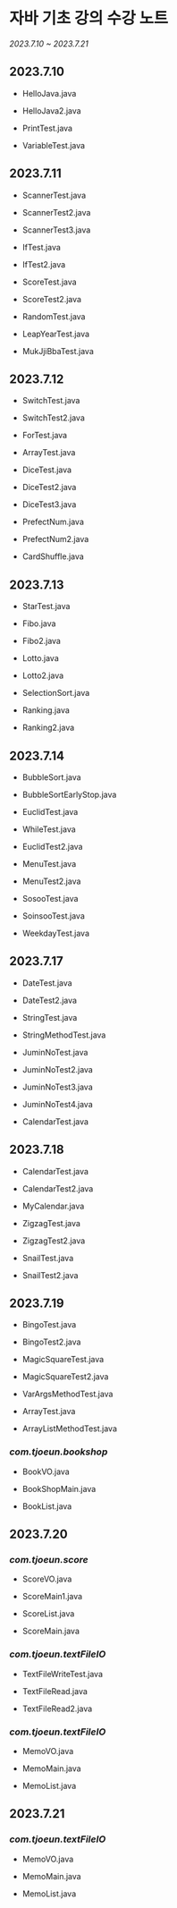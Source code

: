 # 자바 기초 강의 수강 노트
*2023.7.10 ~ 2023.7.21*

## 2023.7.10

* HelloJava.java

* HelloJava2.java

* PrintTest.java

* VariableTest.java

## 2023.7.11

* ScannerTest.java

* ScannerTest2.java

* ScannerTest3.java

* IfTest.java

* IfTest2.java

* ScoreTest.java

* ScoreTest2.java

* RandomTest.java

* LeapYearTest.java

* MukJjiBbaTest.java

## 2023.7.12

* SwitchTest.java

* SwitchTest2.java

* ForTest.java

* ArrayTest.java

* DiceTest.java

* DiceTest2.java

* DiceTest3.java

* PrefectNum.java

* PrefectNum2.java

* CardShuffle.java

## 2023.7.13

* StarTest.java

* Fibo.java

* Fibo2.java

* Lotto.java

* Lotto2.java

* SelectionSort.java

* Ranking.java

* Ranking2.java

## 2023.7.14

* BubbleSort.java

* BubbleSortEarlyStop.java

* EuclidTest.java

* WhileTest.java

* EuclidTest2.java

* MenuTest.java

* MenuTest2.java

* SosooTest.java

* SoinsooTest.java

* WeekdayTest.java

## 2023.7.17

* DateTest.java

* DateTest2.java

* StringTest.java

* StringMethodTest.java

* JuminNoTest.java

* JuminNoTest2.java

* JuminNoTest3.java

* JuminNoTest4.java

* CalendarTest.java

## 2023.7.18

* CalendarTest.java

* CalendarTest2.java

* MyCalendar.java

* ZigzagTest.java

* ZigzagTest2.java

* SnailTest.java

* SnailTest2.java

## 2023.7.19

* BingoTest.java

* BingoTest2.java

* MagicSquareTest.java

* MagicSquareTest2.java

* VarArgsMethodTest.java

* ArrayTest.java

* ArrayListMethodTest.java

### *com.tjoeun.bookshop*

* BookVO.java

* BookShopMain.java

* BookList.java

## 2023.7.20

### *com.tjoeun.score*

* ScoreVO.java

* ScoreMain1.java

* ScoreList.java

* ScoreMain.java

### *com.tjoeun.textFileIO*

* TextFileWriteTest.java

* TextFileRead.java

* TextFileRead2.java

### *com.tjoeun.textFileIO*

* MemoVO.java

* MemoMain.java

* MemoList.java

## 2023.7.21

### *com.tjoeun.textFileIO*

* MemoVO.java

* MemoMain.java

* MemoList.java

